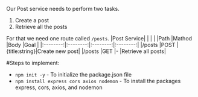Our Post service needs to perform two tasks.

1. Create a post
2. Retrieve all the posts

For that we need one route called `/posts`.
|Post Service| | | |
|Path |Mathod |Body |Goal |
|:--------:|:--------:|:--------:|:--------:|
|/posts |POST |{title:string}|Create new post|
|/posts |GET |- |Retrieve all posts|

#Steps to implement:

- `npm init -y` - To initialize the package.json file
- `npm install express cors axios nodemon` - To install the packages express, cors, axios, and nodemon
